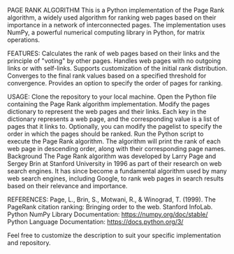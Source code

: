 PAGE RANK ALGORITHM
This is a Python implementation of the Page Rank algorithm, a widely used algorithm for ranking web pages based on their importance in a network of interconnected pages. The implementation uses NumPy, a powerful numerical computing library in Python, for matrix operations.

FEATURES:
Calculates the rank of web pages based on their links and the principle of "voting" by other pages.
Handles web pages with no outgoing links or with self-links.
Supports customization of the initial rank distribution.
Converges to the final rank values based on a specified threshold for convergence.
Provides an option to specify the order of pages for ranking.


USAGE:
Clone the repository to your local machine.
Open the Python file containing the Page Rank algorithm implementation.
Modify the pages dictionary to represent the web pages and their links. Each key in the dictionary represents a web page, and the corresponding value is a list of pages that it links to.
Optionally, you can modify the pagelist to specify the order in which the pages should be ranked.
Run the Python script to execute the Page Rank algorithm.
The algorithm will print the rank of each web page in descending order, along with their corresponding page names.
Background
The Page Rank algorithm was developed by Larry Page and Sergey Brin at Stanford University in 1996 as part of their research on web search engines. It has since become a fundamental algorithm used by many web search engines, including Google, to rank web pages in search results based on their relevance and importance.

REFERENCES:
Page, L., Brin, S., Motwani, R., & Winograd, T. (1999). The PageRank citation ranking: Bringing order to the web. Stanford InfoLab.
Python NumPy Library Documentation: https://numpy.org/doc/stable/
Python Language Documentation: https://docs.python.org/3/



Feel free to customize the description to suit your specific implementation and repository.
